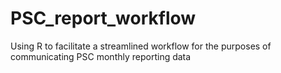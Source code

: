 # PSC_report_workflow
Using R to facilitate a streamlined workflow for the purposes of communicating PSC monthly reporting data
